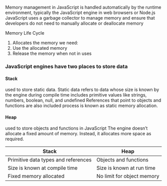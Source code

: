 Memory management in JavaScript is handled automatically by the runtime environment, typically the JavaScript engine in web browsers or Node.js
JavaScript uses a garbage collector to manage memory and ensure that developers do not need to manually allocate or deallocate memory

Memory Life Cycle
1. Allocates the memory we need:
2. Use the allocated memory
3. Release the memory when not in uses

### JavaScript engines have two places to store data
#### Stack
used to store static data.
Static data refers to data whose size is known by the engine during compile time
includes primitive values like strings, numbers, boolean, null, and undefined
References that point to objects and functions are also included
process is known as static memory allocation.

#### Heap
used to store objects and functions in JavaScript
The engine doesn’t allocate a fixed amount of memory.
Instead, it allocates more space as required.

| Stack                               | Heap                       |
| ----------------------------------- | -------------------------- |
| Primitive data types and references | Objects and functions      |
| Size is known at compile time       | Size is known at run time  |
| Fixed memory allocated              | No limit for object memory |